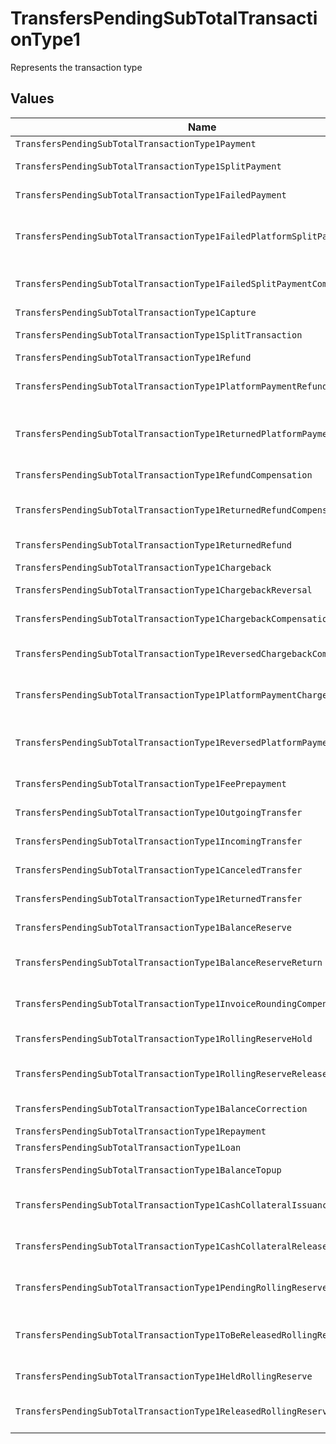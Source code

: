 # TransfersPendingSubTotalTransactionType1

Represents the transaction type


## Values

| Name                                                                        | Value                                                                       |
| --------------------------------------------------------------------------- | --------------------------------------------------------------------------- |
| `TransfersPendingSubTotalTransactionType1Payment`                           | payment                                                                     |
| `TransfersPendingSubTotalTransactionType1SplitPayment`                      | split-payment                                                               |
| `TransfersPendingSubTotalTransactionType1FailedPayment`                     | failed-payment                                                              |
| `TransfersPendingSubTotalTransactionType1FailedPlatformSplitPayment`        | failed-platform-split-payment                                               |
| `TransfersPendingSubTotalTransactionType1FailedSplitPaymentCompensation`    | failed-split-payment-compensation                                           |
| `TransfersPendingSubTotalTransactionType1Capture`                           | capture                                                                     |
| `TransfersPendingSubTotalTransactionType1SplitTransaction`                  | split-transaction                                                           |
| `TransfersPendingSubTotalTransactionType1Refund`                            | refund                                                                      |
| `TransfersPendingSubTotalTransactionType1PlatformPaymentRefund`             | platform-payment-refund                                                     |
| `TransfersPendingSubTotalTransactionType1ReturnedPlatformPaymentRefund`     | returned-platform-payment-refund                                            |
| `TransfersPendingSubTotalTransactionType1RefundCompensation`                | refund-compensation                                                         |
| `TransfersPendingSubTotalTransactionType1ReturnedRefundCompensation`        | returned-refund-compensation                                                |
| `TransfersPendingSubTotalTransactionType1ReturnedRefund`                    | returned-refund                                                             |
| `TransfersPendingSubTotalTransactionType1Chargeback`                        | chargeback                                                                  |
| `TransfersPendingSubTotalTransactionType1ChargebackReversal`                | chargeback-reversal                                                         |
| `TransfersPendingSubTotalTransactionType1ChargebackCompensation`            | chargeback-compensation                                                     |
| `TransfersPendingSubTotalTransactionType1ReversedChargebackCompensation`    | reversed-chargeback-compensation                                            |
| `TransfersPendingSubTotalTransactionType1PlatformPaymentChargeback`         | platform-payment-chargeback                                                 |
| `TransfersPendingSubTotalTransactionType1ReversedPlatformPaymentChargeback` | reversed-platform-payment-chargeback                                        |
| `TransfersPendingSubTotalTransactionType1FeePrepayment`                     | fee-prepayment                                                              |
| `TransfersPendingSubTotalTransactionType1OutgoingTransfer`                  | outgoing-transfer                                                           |
| `TransfersPendingSubTotalTransactionType1IncomingTransfer`                  | incoming-transfer                                                           |
| `TransfersPendingSubTotalTransactionType1CanceledTransfer`                  | canceled-transfer                                                           |
| `TransfersPendingSubTotalTransactionType1ReturnedTransfer`                  | returned-transfer                                                           |
| `TransfersPendingSubTotalTransactionType1BalanceReserve`                    | balance-reserve                                                             |
| `TransfersPendingSubTotalTransactionType1BalanceReserveReturn`              | balance-reserve-return                                                      |
| `TransfersPendingSubTotalTransactionType1InvoiceRoundingCompensation`       | invoice-rounding-compensation                                               |
| `TransfersPendingSubTotalTransactionType1RollingReserveHold`                | rolling-reserve-hold                                                        |
| `TransfersPendingSubTotalTransactionType1RollingReserveRelease`             | rolling-reserve-release                                                     |
| `TransfersPendingSubTotalTransactionType1BalanceCorrection`                 | balance-correction                                                          |
| `TransfersPendingSubTotalTransactionType1Repayment`                         | repayment                                                                   |
| `TransfersPendingSubTotalTransactionType1Loan`                              | loan                                                                        |
| `TransfersPendingSubTotalTransactionType1BalanceTopup`                      | balance-topup                                                               |
| `TransfersPendingSubTotalTransactionType1CashCollateralIssuance`            | cash-collateral-issuance';                                                  |
| `TransfersPendingSubTotalTransactionType1CashCollateralRelease`             | cash-collateral-release                                                     |
| `TransfersPendingSubTotalTransactionType1PendingRollingReserve`             | pending-rolling-reserve                                                     |
| `TransfersPendingSubTotalTransactionType1ToBeReleasedRollingReserve`        | to-be-released-rolling-reserve                                              |
| `TransfersPendingSubTotalTransactionType1HeldRollingReserve`                | held-rolling-reserve                                                        |
| `TransfersPendingSubTotalTransactionType1ReleasedRollingReserve`            | released-rolling-reserve                                                    |